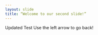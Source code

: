 ```yaml
---
layout: slide
title: “Welcome to our second slide!”
---
```

Updated Test
Use the left arrow to go back!
